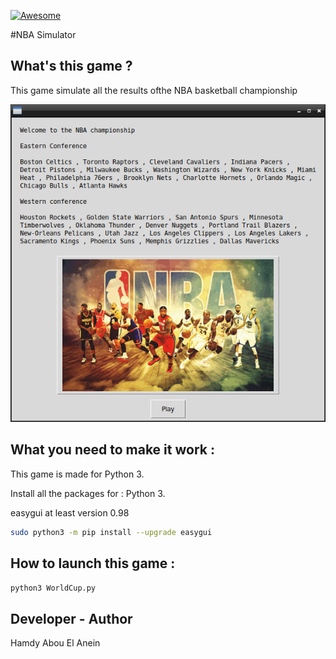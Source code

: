 [![Awesome](https://awesome.re/badge.svg)](https://awesome.re)  

#NBA Simulator

## What's this game ?  

This game simulate all the results ofthe NBA basketball championship 

![Screenshot](screenshot.png)  


## What you need to make it work :  

This game is made for Python 3.  

Install all the packages for : Python 3.  

easygui at least version 0.98  

```sh
sudo python3 -m pip install --upgrade easygui  
```  


## How to launch this game :  

```sh
python3 WorldCup.py
```  


## Developer - Author  

Hamdy Abou El Anein  

